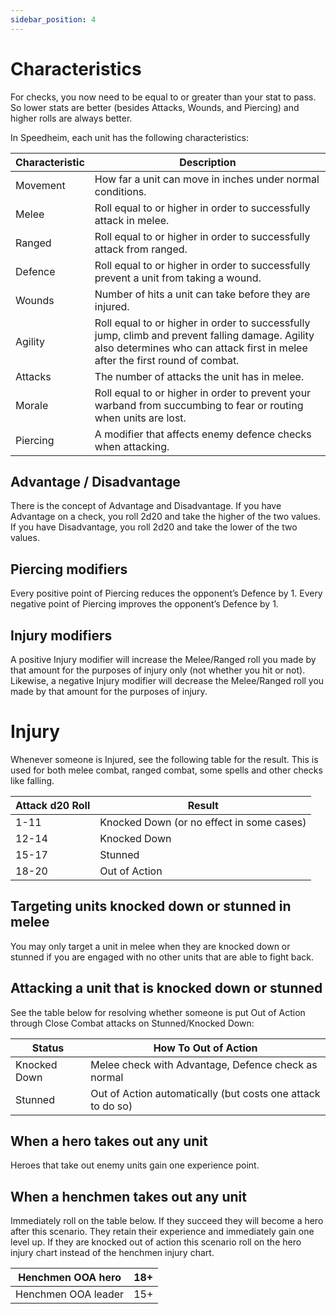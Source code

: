 ```yaml
---
sidebar_position: 4
---
```


# Characteristics
For checks, you now need to be equal to or greater than your stat to pass. So lower stats are better (besides Attacks, Wounds, and Piercing) and higher rolls are always better.

In Speedheim, each unit has the following characteristics:

| Characteristic | Description                                                                                                                                                                     |
| -------------- | ------------------------------------------------------------------------------------------------------------------------------------------------------------------------------- |
| Movement       | How far a unit can move in inches under normal conditions.                                                                                                                      |
| Melee          | Roll equal to or higher in order to successfully attack in melee.                                                                                                               |
| Ranged         | Roll equal to or higher in order to successfully attack from ranged.                                                                                                            |
| Defence        | Roll equal to or higher in order to successfully prevent a unit from taking a wound.                                                                                            |
| Wounds         | Number of hits a unit can take before they are injured.                                                                                                                         |
| Agility        | Roll equal to or higher in order to successfully jump, climb and prevent falling damage. Agility also determines who can attack first in melee after the first round of combat. |
| Attacks        | The number of attacks the unit has in melee.                                                                                                                                    |
| Morale         | Roll equal to or higher in order to prevent your warband from succumbing to fear or routing when units are lost.                                                                |
| Piercing       | A modifier that affects enemy defence checks when attacking.                                                                                                                    |

## Advantage / Disadvantage
There is the concept of Advantage and Disadvantage. If you have Advantage on a check, you roll 2d20 and take the higher of the two values. If you have Disadvantage, you roll 2d20 and take the lower of the two values.

## Piercing modifiers
Every positive point of Piercing reduces the opponent’s Defence by 1. Every negative point of Piercing improves the opponent’s Defence by 1.

## Injury modifiers
A positive Injury modifier will increase the Melee/Ranged roll you made by that amount for the purposes of injury only (not whether you hit or not). Likewise, a negative Injury modifier will decrease the Melee/Ranged roll you made by that amount for the purposes of injury.


# Injury
Whenever someone is Injured, see the following table for the result. This is used for both melee combat, ranged combat, some spells and other checks like falling.

| Attack d20 Roll | Result                                    |
| --------------- | ----------------------------------------- |
| 1-11            | Knocked Down (or no effect in some cases) |
| 12-14           | Knocked Down                              |
| 15-17           | Stunned                                   |
| 18-20           | Out of Action                             |

## Targeting units knocked down or stunned in melee
You may only target a unit in melee when they are knocked down or stunned if you are engaged with no other units that are able to fight back.

## Attacking a unit that is knocked down or stunned
See the table below for resolving whether someone is put Out of Action through Close Combat attacks on Stunned/Knocked Down:

| Status       | How To Out of Action                                        |
| ------------ | ----------------------------------------------------------- |
| Knocked Down | Melee check with Advantage, Defence check as normal         |
| Stunned      | Out of Action automatically (but costs one attack to do so) |

## When a hero takes out any unit
Heroes that take out enemy units gain one experience point.

## When a henchmen takes out any unit
Immediately roll on the table below. If they succeed they will become a hero after this scenario. They retain their experience and immediately gain one level up. If they are knocked out of action this scenario roll on the hero injury chart instead of the henchmen injury chart.

| Henchmen OOA hero   | 18+ |
| ------------------- | --- |
| Henchmen OOA leader | 15+ |



